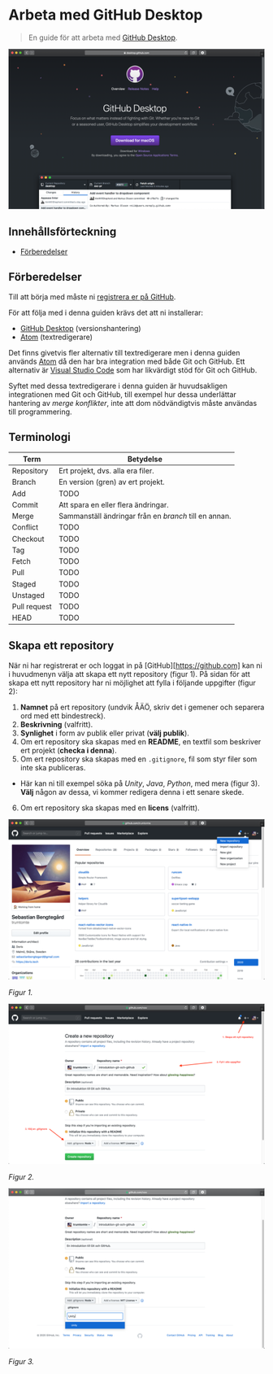 # Arbeta med GitHub Desktop

> En guide för att arbeta med [GitHub Desktop](https://desktop.github.com).

![GitHub Desktop](images/github-desktop-landing-page.png)

## Innehållsförteckning

* [Förberedelser](#Förberedelser)

## Förberedelser

Till att börja med måste ni [registrera er på GitHub](https://github.com/join).

För att följa med i denna guiden krävs det att ni installerar:

* [GitHub Desktop](https://desktop.github.com) (versionshantering)
* [Atom](https://atom.io) (textredigerare)

Det finns givetvis fler alternativ till textredigerare men i denna guiden används [Atom](https://atom.io) då den har bra integration med både Git och GitHub. Ett alternativ är [Visual Studio Code](https://code.visualstudio.com) som har likvärdigt stöd för Git och GitHub.

Syftet med dessa textredigerare i denna guiden är huvudsakligen integrationen med Git och GitHub, till exempel hur dessa underlättar hantering av *merge konflikter*, inte att dom nödvändigtvis måste användas till programmering.

## Terminologi

Term          | Betydelse
------------- | -----------------
Repository    | Ert projekt, dvs. alla era filer.
Branch        | En version (gren) av ert projekt.
Add           | TODO
Commit        | Att spara en eller flera ändringar.
Merge         | Sammanställ ändringar från en *branch* till en annan.
Conflict      | TODO
Checkout      | TODO
Tag           | TODO
Fetch         | TODO
Pull          | TODO
Staged        | TODO
Unstaged      | TODO
Pull request  | TODO
HEAD          | TODO

## Skapa ett repository

När ni har registrerat er och loggat in på [GitHub][https://github.com] kan ni i huvudmenyn välja att skapa ett nytt repository (figur 1). På sidan för att skapa ett nytt repository har ni möjlighet att fylla i följande uppgifter (figur 2):

1. **Namnet** på ert repository (undvik ÅÄÖ, skriv det i gemener och separera ord med ett bindestreck).
2. **Beskrivning** (valfritt).
3. **Synlighet** i form av publik eller privat (**välj publik**).
4. Om ert repository ska skapas med en **README**, en textfil som beskriver ert projekt (**checka i denna**).
5. Om ert repository ska skapas med en `.gitignore`, fil som styr filer som inte ska publiceras.
  * Här kan ni till exempel söka på *Unity*, *Java*, *Python*, med mera (figur 3). **Välj** någon av dessa, vi kommer redigera denna i ett senare skede.
6. Om ert repository ska skapas med en **licens** (valfritt).

![GitHub profile](images/1-github-profile.png)

*Figur 1.*

![Github create new repository](images/2-github-create-new-repo.png)

*Figur 2.*

![Github choose a gitignore](images/3-github-choose-gitignore.png)

*Figur 3.*

